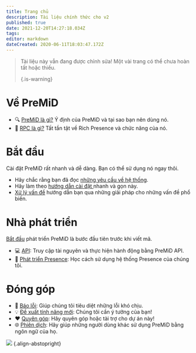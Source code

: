 ```yaml
---
title: Trang chủ
description: Tài liệu chính thức cho v2
published: true
date: 2021-12-20T14:27:18.034Z
tags:
editor: markdown
dateCreated: 2020-06-11T18:03:47.172Z
---
```


> Tài liệu này vẫn đang được chỉnh sửa! Một vài trang có thể chưa hoàn tất hoặc thiếu. 
> 
> {.is-warning}

# Về PreMiD
- :mag: [PreMiD là gì?](/about) Ý định của PreMiD và tại sao bạn nên dùng nó.
- :link: [RPC là gì?](https://discordapp.com/rich-presence) Tất tần tật về Rich Presence và chức năng của nó.

# Bắt đầu

Cài đặt PreMiD rất nhanh và dễ dàng. Bạn có thể sử dụng nó ngay thôi.

- Hãy chắc rằng bạn đã đọc [những yêu cầu về hệ thống](/install/requirements).
- Hãy làm theo [hướng dẫn cài đặt ](/install) nhanh và gọn này.
- [Xử lý vấn đề](/troubleshooting) hướng dẫn bạn qua những giải pháp cho những vấn đề phổ biến.

# Nhà phát triển

[Bắt đầu](/dev) phát triển PreMiD là bước đầu tiên trước khi viết mã.

- :computer: [API](/dev/api): Truy cập tài nguyên và thực hiện hành động bằng PreMiD API.
- :wrench: [Phát triển Presence](/dev/presence): Học cách sử dụng hệ thống Presence của chúng tôi.

# Đóng góp
- :bug: [Báo lỗi](https://github.com/PreMiD): Giúp chúng tôi tiêu diệt những lỗi khó chịu.
- :bulb: [Đề xuất tính năng mới](https://discord.premid.app/): Chúng tôi cần ý tưởng của bạn!
- :heart: [Quyên góp](https://www.patreon.com/Timeraa): Hãy quyên góp hoặc tài trợ cho dự án này!
- :globe_with_meridians: [Phiên dịch](https://translate.premid.app): Hãy giúp những người dùng khác sử dụng PreMiD bằng ngôn ngữ của họ.

![](https://beta.premid.app/img/logo.2b414dc2.gif) {.align-abstopright}

